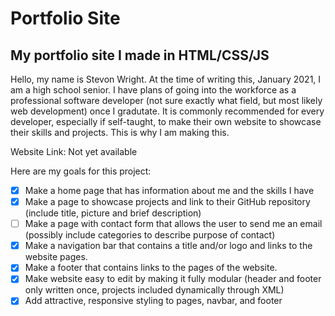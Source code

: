 # Portfolio Site

## My portfolio site I made in HTML/CSS/JS

Hello, my name is Stevon Wright. At the time of writing this, January 2021, I am a high school senior. I have plans of going into the workforce as a professional software developer (not sure exactly what field, but most likely web development) once I gradutate. It is commonly recommended for every developer, especially if self-taught, to make their own website to showcase their skills and projects. This is why I am making this.

Website Link: Not yet available

Here are my goals for this project:

- [x] Make a home page that has information about me and the skills I have
- [x] Make a page to showcase projects and link to their GitHub repository (include title, picture and brief description)
- [ ] Make a page with contact form that allows the user to send me an email (possibly include categories to describe purpose of contact)
- [x] Make a navigation bar that contains a title and/or logo and links to the website pages.
- [x] Make a footer that contains links to the pages of the website.
- [x] Make website easy to edit by making it fully modular (header and footer only written once, projects included dynamically through XML)
- [x] Add attractive, responsive styling to pages, navbar, and footer
